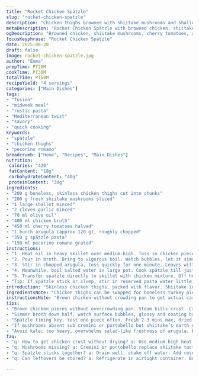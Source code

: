 ```yaml
---
title: "Rocket Chicken Spätzle"
slug: "rocket-chicken-spatzle"
description: "Chicken thighs browned with shiitake mushrooms and shallots, simmered in broth. Cherry tomatoes swell, release juice. Arugula stirred in last minute, wilts bright green. Durum wheat spätzle cooked al dente, folded in with Parmesan. No butter, no cream needed. A rustic pasta dish with a peppery edge and umami depth. Quick midweek meal, no fuss. Variations add bell pepper or kale. Cooked patiently, don’t rush liquid reduction or chicken won’t caramelize. Watch spätzle closely, overcooking kills bite. Balance brothy with cheesy, leafy with meaty. A rebel’s take on a German classic with Mediterranean twist."
metaDescription: "Rocket Chicken Spätzle with browned chicken, shiitake mushrooms, cherry tomatoes, and arugula tossed in broth and pecorino cheese. Rustic twist, bold flavors."
ogDescription: "Browned chicken, shiitake mushrooms, cherry tomatoes, and peppery arugula tossed with spätzle and pecorino. Rustic, earthy, with sharp contrasts and rich textures."
focusKeyphrase: "Rocket Chicken Spätzle"
date: 2025-08-20
draft: false
image: rocket-chicken-spatzle.jpg
author: "Emma"
prepTime: PT20M
cookTime: PT30M
totalTime: PT50M
recipeYield: "4 servings"
categories: ["Main Dishes"]
tags:
- "fusion"
- "midweek meal"
- "rustic pasta"
- "Mediterranean twist"
- "savory"
- "quick cooking"
keywords:
- "spätzle"
- "chicken thighs"
- "pecorino romano"
breadcrumb: ["Home", "Recipes", "Main Dishes"]
nutrition: 
 calories: "420"
 fatContent: "18g"
 carbohydrateContent: "40g"
 proteinContent: "30g"
ingredients:
- "200 g boneless, skinless chicken thighs cut into chunks"
- "200 g fresh shiitake mushrooms sliced"
- "1 large shallot minced"
- "2 cloves garlic minced"
- "70 ml olive oil"
- "400 ml chicken broth"
- "450 ml cherry tomatoes halved"
- "1 bunch arugula (approx 120 g), roughly chopped"
- "350 g spätzle pasta"
- "150 ml pecorino romano grated"
instructions:
- "1. Heat oil in heavy skillet over medium-high. Toss in chicken pieces, spread out. Leave undisturbed till golden brown crust forms, around 5 minutes. Now throw in mushrooms, shallot, and garlic; sauté, stirring occasionally until mushrooms shrink and shallots soften—about 6-7 minutes. Smell deepening, garlic aroma sharp but not burnt."
- "2. Pour in broth. Bring to vigorous boil. Watch bubbles, let it simmer steadily. Cook 12 minutes, reduce liquid by half. Then add cherry tomatoes. They’ll start releasing juice and break down, cook until edges curl, about 7 minutes. Avoid smashing, just gentle mingling."
- "3. Stir in chopped arugula, toss quickly for one minute. Leaves wilt but keep punchy green. There should be a thick but spoon-coating sauce left. Add broth if too dry, sauce shouldn’t drown pasta later."
- "4. Meanwhile, boil salted water in large pot. Cook spätzle till just before tender but firm. Usually 2-3 minutes fresh, 5-6 minutes dried—depends on brand. Drain, reserve a splash cooking water in case."
- "5. Transfer spätzle directly to skillet with chicken mixture. Off heat, sprinkle grated pecorino. Toss vigorously, cheese melts slightly, coats pasta, sauce binds everything. Adjust seasoning with salt and black pepper freshly ground. Serve immediately. Cheese sharpness balances the bitter greens and sweet tomatoes."
- "Tip: If spätzle stick or clump, stir in reserved pasta water little by little. Keep texture lively, never mushy."
introduction: "Skinless chicken thighs, packed with flavor. Shiitake in place of plain white mushrooms—deeper earthiness, meatiness. Shiitake’s chewy texture adds bite. Chose shallots over onion for subtle sweetness, less sharpness under heat. Cherry tomatoes burst late in cooking, punch acidity and soften into sauce. Arugula’s pepper bite contrasts with creamy cheese —pecorino swapped for parmigiano for saltier twist. Spätzle, the German darling, reimagined here with slight Mediterranean flair. Timing matters. Close watch on liquid reduction—too much broth makes dish sloppy. Over- or undercooking mushrooms ruins umami tension. Tried bell peppers but weakened mushroom punch. Kale overwhelms the salad vibe, arugula keeps it snappy. Simple ingredients, complex dance on palate. Efficient midweek but worth patient attention. No butter or cream, olive oil and cheese pull fat. Rustic, yet elegant. Great with chilled white wine or dry rosé. Do not rush or stir aggressively—stay hands-on, sense when sauce glazes chicken and pasta."
ingredientsNote: "Chicken thighs can be swapped for boneless turkey pieces or firm white fish chunks for lighter version. Shiitake mushrooms bring strong flavor; if none, use cremini or portobello as fallback. Shallots better than onions here; their mild sweetness avoids overpowering. Cherry tomatoes preferred for skin-thin burst of flavor and juice; roma tomatoes work if halved small. Spätzle can be replaced by egg noodles or gnocchetti, watch cooking times as they vary. Pecorino romano in place of parmigiano adds sharper tang, salt; good quality aged cheese essential. Arugula is key, peppery bite brightens. Olive oil must be good—don't skimp. Chicken broth homemade or low sodium store-bought; adjust salt in final step. Garlic doesn’t get overcooked here—adds mild background aroma. Keep ingredients fresh, fresh is noticeable in end texture and flavors."
instructionsNote: "Brown chicken without crowding pan to get actual caramelization. Moisture is enemy here—too many chicken pieces crowding create steam, no golden crust. Mushroom and shallot soften and release moisture slowly, building base flavor—don’t rush or high flame can burn garlic. Simmer in broth until reduced about half—liquid should thicken, coating back of spoon. Tomatoes added late so skin doesn't shrivel too much but releases sweet acidity, contributes to sauce viscosity. Stir arugula just before finishing so it wilts but maintains texture and bright flavor. Pasta cooking times vary by brand—always test early for al dente; fish out a piece, bite with slight resistance. Add pasta straight into skillet for best coating, mixing off heat to prevent cheese clumping or stringy melt. If sauce too thick, add reserved pasta water sparingly, it loosens without watering down. Salting done late after reduction—better control. Black pepper freshly ground, never pre-ground. Serve hot immediately—waited too long and spätzle suck sauce dry. Efficiency trick: prep veggies while chicken cooks to save time, multi-task. Watch aroma changes—charred smell signals forgotten pan. Keep garlic from burning, drops bitter notes."
tips:
- "Brown chicken pieces without overcrowding pan. Steam kills crust. Crisp skin means a better base flavor layer. Don’t stir till color forms. Smell changes from raw to nutty. Mushrooms go in after chicken, cook slow not fast. Garlic burns quick—keep low or off direct heat, just aroma, not bitterness."
- "Simmer broth down half, watch surface bubbles, glossy and coating back of spoon. Too fast means missing reduction, liquid too thin. Tomatoes last, gentle stirring only, edges curling signals juice release but no mush. Arugula last minute, toss fast, wilt but still fresh flavor, keep sauce clingy not runny."
- "Spätzle timing key, test one piece often. Fresh 2-3 mins max, dried 5-6 but varies. Drain but keep pasta water reserved for fixing sticky lumps later. Toss off heat with cheese so it melts slow, avoids gluey strings or dry clumps. Season after reduction for better salt control, black pepper fresh ground best aroma."
- "If mushrooms absent sub cremini or portobello but shiitake’s earth deepens flavor strong. Chicken swap with turkey chunks or firm fish for leaner option. Tomatoes can be roma halved small but cherry preferred for thin skins and quick soften. Olive oil quality shows, don’t skimp or dull flavors."
- "Avoid kale; too heavy, overwhelms salad-like freshness of arugula. Bell pepper tried but dilutes mushroom and meatbase. Watch garlic scent, sharp but not burned. Sauce thickens slowly. If too thick add reserved pasta water sparingly. Serve hot fast, spätzle dry out if held long."
faq:
- "q: How to get chicken crust without drying? a: Use medium-high heat, no crowd. Let pieces sit still till golden. Moisture ruins crust. Chicken fat renders slowly, patience pays off."
- "q: Mushrooms missing? a: Cremini or portobello replace shiitake taste closely. Shiitake adds earthiness and chew. Adjust cooking time slightly for different firmness of alternative mushrooms."
- "q: Spätzle sticks together? a: Drain well, shake off water. Add reserved cooking water bit by bit while tossing to loosen. Keeps texture lively, avoids glue. Cold water rinse kills coating, so skip rinse."
- "q: Can leftovers be stored? a: Refrigerate in airtight container. Best eaten within 2 days. Reheat gently in skillet with splash water to loosen sauce. Avoid microwave unless covered to keep moisture."

---
```

